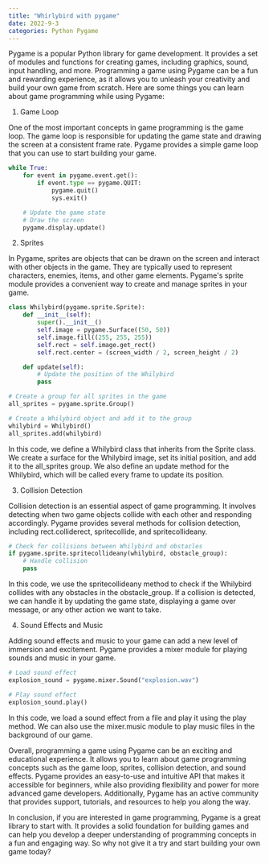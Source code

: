 ```yaml
---
title: "Whirlybird with pygame"
date: 2022-9-3
categories: Python Pygame
---
```

Pygame is a popular Python library for game development. It provides a set of modules and functions for creating games, including graphics, sound, input handling, and more. Programming a game using Pygame can be a fun and rewarding experience, as it allows you to unleash your creativity and build your own game from scratch. Here are some things you can learn about game programming while using Pygame:

1. Game Loop

One of the most important concepts in game programming is the game loop. The game loop is responsible for updating the game state and drawing the screen at a consistent frame rate. Pygame provides a simple game loop that you can use to start building your game.

```python
while True:
    for event in pygame.event.get():
        if event.type == pygame.QUIT:
            pygame.quit()
            sys.exit()

    # Update the game state
    # Draw the screen
    pygame.display.update()
```

2. Sprites

In Pygame, sprites are objects that can be drawn on the screen and interact with other objects in the game. They are typically used to represent characters, enemies, items, and other game elements. Pygame's sprite module provides a convenient way to create and manage sprites in your game.

```python
class Whilybird(pygame.sprite.Sprite):
    def __init__(self):
        super().__init__()
        self.image = pygame.Surface((50, 50))
        self.image.fill((255, 255, 255))
        self.rect = self.image.get_rect()
        self.rect.center = (screen_width / 2, screen_height / 2)

    def update(self):
        # Update the position of the Whilybird
        pass

# Create a group for all sprites in the game
all_sprites = pygame.sprite.Group()

# Create a Whilybird object and add it to the group
whilybird = Whilybird()
all_sprites.add(whilybird)
```

In this code, we define a Whilybird class that inherits from the Sprite class. We create a surface for the Whilybird image, set its initial position, and add it to the all_sprites group. We also define an update method for the Whilybird, which will be called every frame to update its position.

3. Collision Detection

Collision detection is an essential aspect of game programming. It involves detecting when two game objects collide with each other and responding accordingly. Pygame provides several methods for collision detection, including rect.colliderect, spritecollide, and spritecollideany.

```python
# Check for collisions between Whilybird and obstacles
if pygame.sprite.spritecollideany(whilybird, obstacle_group):
    # Handle collision
    pass
```

In this code, we use the spritecollideany method to check if the Whilybird collides with any obstacles in the obstacle_group. If a collision is detected, we can handle it by updating the game state, displaying a game over message, or any other action we want to take.

4. Sound Effects and Music

Adding sound effects and music to your game can add a new level of immersion and excitement. Pygame provides a mixer module for playing sounds and music in your game.

```python
# Load sound effect
explosion_sound = pygame.mixer.Sound("explosion.wav")

# Play sound effect
explosion_sound.play()
```

In this code, we load a sound effect from a file and play it using the play method. We can also use the mixer.music module to play music files in the background of our game.

Overall, programming a game using Pygame can be an exciting and educational experience. It allows you to learn about game programming concepts such as the game loop, sprites, collision detection, and sound effects. Pygame provides an easy-to-use and intuitive API that makes it accessible for beginners, while also providing flexibility and power for more advanced game developers. Additionally, Pygame has an active community that provides support, tutorials, and resources to help you along the way.

In conclusion, if you are interested in game programming, Pygame is a great library to start with. It provides a solid foundation for building games and can help you develop a deeper understanding of programming concepts in a fun and engaging way. So why not give it a try and start building your own game today?